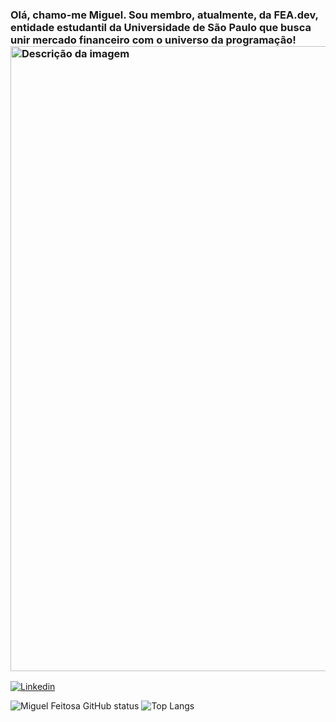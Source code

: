 ### Olá, chamo-me Miguel. Sou membro, atualmente, da FEA.dev, entidade estudantil da Universidade de São Paulo que busca unir mercado financeiro com o universo da programação!<img src="https://github.com/user-attachments/assets/aa363b75-94ca-42d0-8655-b648d6d2dfdb" alt="Descrição da imagem" width="1000">


[![Linkedin](https://img.shields.io/badge/LinkedIn-0077B5?style=for-the-badge&logo=linkedin&logoColor=white)](www.linkedin.com/in/miguel-feitosa-b50b052b0)

![Miguel Feitosa GitHub status](https://github-readme-stats.vercel.app/api?username=Miguelrfeitosa2&hide=contribs,prs)  ![Top Langs](https://github-readme-stats.vercel.app/api/top-langs/?username=Miguelrfeitosa2&layout=compact)

